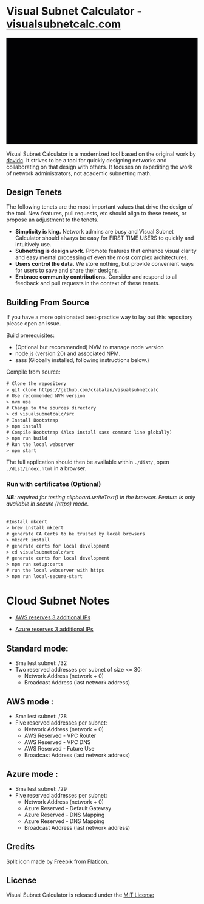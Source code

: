 # Visual Subnet Calculator - [visualsubnetcalc.com](https://visualsubnetcalc.com)

![demo.gif](src%2Fdemo.gif)

Visual Subnet Calculator is a modernized tool based on the original work by [davidc](https://github.com/davidc/subnets).
It strives to be a tool for quickly designing networks and collaborating on that design with others. It focuses on
expediting the work of network administrators, not academic subnetting math.

## Design Tenets

The following tenets are the most important values that drive the design of the tool. New features, pull requests, etc
should align to these tenets, or propose an adjustment to the tenets.

- **Simplicity is king.** Network admins are busy and Visual Subnet Calculator should always be easy for FIRST TIME USERS to
  quickly and intuitively use.
- **Subnetting is design work.** Promote features that enhance visual clarity and easy mental processing of even the most
  complex architectures.
- **Users control the data.** We store nothing, but provide convenient ways for users to save and share their designs.
- **Embrace community contributions.** Consider and respond to all feedback and pull requests in the context of these
  tenets.

## Building From Source

If you have a more opinionated best-practice way to lay out this repository please open an issue.

Build prerequisites:
- (Optional but recommended) NVM to manage node version
- node.js (version 20) and associated NPM.
- sass (Globally installed, following instructions below.)

Compile from source:

```shell
# Clone the repository
> git clone https://github.com/ckabalan/visualsubnetcalc
# Use recommended NVM version
> nvm use
# Change to the sources directory
> cd visualsubnetcalc/src
# Install Bootstrap
> npm install
# Compile Bootstrap (Also install sass command line globally)
> npm run build
# Run the local webserver
> npm start
```



The full application should then be available within `./dist/`, open `./dist/index.html` in a browser.

### Run with certificates (Optional)

***NB:*** *required for testing clipboard.writeText() in the browser. Feature is only available in secure (https) mode.*

```shell

#Install mkcert
> brew install mkcert
# generate CA Certs to be trusted by local browsers
> mkcert install
# generate certs for local development
> cd visualsubnetcalc/src
# generate certs for local development
> npm run setup:certs
# run the local webserver with https
> npm run local-secure-start
````

# Cloud Subnet Notes

- [AWS reserves 3 additional IPs](https://docs.aws.amazon.com/vpc/latest/userguide/subnet-sizing.html)

- [Azure reserves 3 additional IPs](https://learn.microsoft.com/en-us/azure/virtual-network/virtual-networks-faq#are-there-any-restrictions-on-using-ip-addresses-within-these-subnets)


## Standard mode:
   - Smallest subnet: /32
   - Two reserved addresses per subnet of size <= 30:
     - Network Address (network + 0)
     - Broadcast Address (last network address)
##  AWS mode :
   - Smallest subnet: /28
   - Five reserved addresses per subnet:
     - Network Address (network + 0)
     - AWS Reserved - VPC Router
     - AWS Reserved - VPC DNS
     - AWS Reserved - Future Use
     - Broadcast Address (last network address)
## Azure mode :
   - Smallest subnet: /29
   - Five reserved addresses per subnet:
     - Network Address (network + 0)
     - Azure Reserved - Default Gateway
     - Azure Reserved - DNS Mapping
     - Azure Reserved - DNS Mapping
     - Broadcast Address (last network address)



## Credits

Split icon made by [Freepik](https://www.flaticon.com/authors/freepik) from [Flaticon](https://www.flaticon.com/).

## License

Visual Subnet Calculator is released under the [MIT License](https://opensource.org/licenses/MIT)
